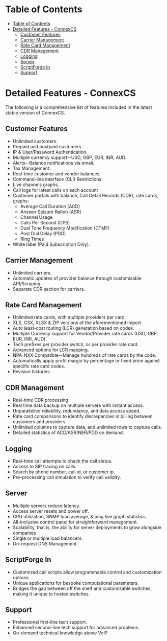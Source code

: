 # Table of Contents

- [Table of Contents](#table-of-contents)
- [Detailed Features - ConnexCS](#detailed-features---connexcs)
    - [Customer Features](#customer-features)
    - [Carrier Management](#carrier-management)
    - [Rate Card Management](#rate-card-management)
    - [CDR Management](#cdr-management)
    - [Logging](#logging)
    - [Server](#server)
    - [ScriptForge In](#scriptforge-in)
    - [Support](#support)


# Detailed Features - ConnexCS
The following is a comprehensive list of features included in the latest stable version of ConnexCS. 

## Customer Features
* Unlimited customers.
* Prepaid and postpaid customers.
* IP & User/Password Authentication.
* Multiple currency support--USD, GBP, EUR, INR, AUD.
* Alerts--Balance notifications via email.
* Tax Management.
* Real-time customer and vendor balances.
* Command-line interface (CLI) Restrictions.
* Live channels graphs.
* Call logs for latest calls on each account
* Customer portals with balance, Call Detail Records (CDR), rate cards, graphs:
    * Average Call Duration (ACD) 
    * Answer Seizure Ration (ASR) 
    * Channel Usage 
    * Calls Per Second (CPS) 
    * Dual Tone Frequency Modification (DTMF) 
    * Post Dial Delay (PDD)
    * Ring Times
* White label (Paid Subscription Only).

## Carrier Management
* Unlimited carriers.
* Automatic updates of provider balance through customizable API/Scraping.
* Separate CDR section for carriers.

## Rate Card Management
* Unlimited rate cards, with multiple providers per card
* XLS, CSX, XLSX & ZIP versions of the aforementioned import.
* Auto least-cost routing (LCR) generation based on codes.
* Multiple Currency support for Vendor/Provider rate cards (USD, GBP, EUR, INR, AUD).
* Tech prefixes per provider switch, or per provider rate card.
* Advanced options for LCR mapping.
* NPA-NXX Compatible--Manage hundreds of rate cards by the code.
* Automatically apply profit margin by percentage or fixed price against specific rate card codes.
* Revision histories.

## CDR Management
* Real-time CDR processing
* Real time data backup on multiple servers with instant access.
* Unparallelled reliability, redundancy, and data access speed.
* Rate card comparisons to identify discrepancies in billing between customers and providers.
* Unlimited columns to capture data, and unlimited rows to capture calls.
* Detailed statistics of ACD/ASR/NER/PDD on demand.

## Logging
* Real-time call attempts to check the call status.
* Access to SIP tracing on calls.
* Search by phone number, call id, or customer ip.
* Pre-processing call simulation to verify call validity.

## Server
* Multiple servers reduce latency.
* Access server resets and power off.
* CPU utilization, SNMP load average, & ping live graph statistics.
* All-inclusive control panel for straightforward management.
* Scalability, that is, the ability for server deployments to grow alongside companies
* Single or multiple load balancers.
* On-request DNS Management.

## ScriptForge In
* Customized call scripts allow programmable control and customization options
* Unique applications for bespoke computational parameters.
* Bridges the gap between off the shelf and customizable switches, making it unique to hosted switches. 

## Support
* Professional first-line tech support.
* Enhanced second-line tech support for advanced problems.
* On-demand technical knowledge above VoIP
